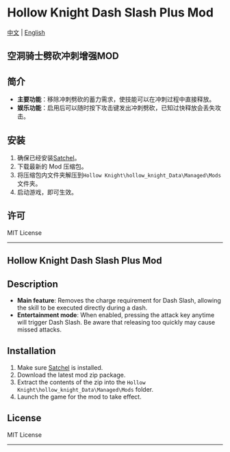 # Hollow Knight Dash Slash Plus Mod

[中文](#空洞骑士劈砍冲刺增强mod) | [English](#hollow-knight-dash-slash-plus-mod)

## 空洞骑士劈砍冲刺增强MOD

## 简介

- **主要功能**：移除冲刺劈砍的蓄力需求，使技能可以在冲刺过程中直接释放。  
- **娱乐功能**：启用后可以随时按下攻击键发出冲刺劈砍，已知过快释放会丢失攻击。  

## 安装
1. 确保已经安装[Satchel](https://github.com/PrashantMohta/Satchel/)。  
2. 下载最新的 Mod 压缩包。  
3. 将压缩包内文件夹解压到`Hollow Knight\hollow_knight_Data\Managed\Mods` 文件夹。  
4. 启动游戏，即可生效。  

## 许可
MIT License


---

## Hollow Knight Dash Slash Plus Mod
## Description

- **Main feature**: Removes the charge requirement for Dash Slash, allowing the skill to be executed directly during a dash.  
- **Entertainment mode**: When enabled, pressing the attack key anytime will trigger Dash Slash. Be aware that releasing too quickly may cause missed attacks.  

## Installation
1. Make sure [Satchel](https://github.com/PrashantMohta/Satchel/) is installed.  
2. Download the latest mod zip package.  
3. Extract the contents of the zip into the `Hollow Knight\hollow_knight_Data\Managed\Mods` folder.  
4. Launch the game for the mod to take effect.  

## License
MIT License



---



